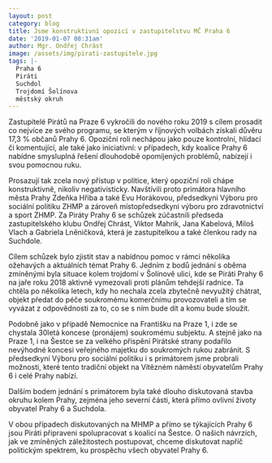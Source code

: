 ```yaml
---
layout: post
category: blog
title: Jsme konstruktivní opozicí v zastupitelstvu MČ Praha 6
date: '2019-01-07 08:31am'
author: Mgr. Ondřej Chrást
image: /assets/img/pirati-zastupitele.jpg
tags: |-
  Praha 6
  Piráti
  Suchdol
  Trojdomí Šolínova
  městský okruh
---
```

Zastupitelé Pirátů na Praze 6 vykročili do nového roku 2019 s cílem prosadit co nejvíce ze svého programu, se kterým v říjnových volbách získali důvěru 17,3 % občanů Prahy 6. Opoziční roli nechápou jako pouze kontrolní, hlídací či komentující, ale také jako iniciativní: v případech, kdy koalice Prahy 6 nabídne smysluplná řešení dlouhodobě opomíjených problémů, nabízejí i svou pomocnou ruku. 

Prosazují tak zcela nový přístup v politice, který opoziční roli chápe konstruktivně, nikoliv negativisticky. Navštívili proto primátora hlavního města Prahy Zdeňka Hřiba a také Evu Horákovou, předsedkyni Výboru pro sociální politiku ZHMP a zároveň místopředsedkyni výboru pro zdravotnictví a sport ZHMP. Za Piráty Prahy 6 se schůzek zúčastnili předseda zastupitelského klubu Ondřej Chrást, Viktor Mahrik, Jana Kabelová, Miloš Vlach a Gabriela Lněničková, která je zastupitelkou a také členkou rady na Suchdole. 

Cílem schůzek bylo zjistit stav  a nabídnou pomoc v rámci několika ožehavých a aktuálních témat Prahy 6. Jedním z bodů jednání s oběma zmíněnými byla situace kolem trojdomí v Šolínově ulici, kde se Piráti Prahy 6 na jaře roku 2018 aktivně vymezovali proti plánům tehdejší radnice. Ta chtěla po několika letech, kdy ho nechala zcela zbytečně nevyužitý chátrat, objekt předat do péče soukromému komerčnímu provozovateli a tím se vyvázat z odpovědnosti za to, co se s ním bude dít a komu bude sloužit. 

Podobně jako v případě Nemocnice na Františku na Praze 1, i zde se chystala 30letá koncese (pronájem) soukromému subjektu. A stejně jako na Praze 1, i na Šestce se za velkého přispění Pirátské strany podařilo nevýhodné koncesi veřejného majetku do soukromých rukou zabránit. S předsedkyní Výboru pro sociální politiku i s primátorem jsme probrali možnosti, které tento tradiční objekt na Vítězném náměstí obyvatelům Prahy 6 i celé Prahy nabízí.

Dalším bodem jednání s primátorem byla také dlouho diskutovaná stavba okruhu kolem Prahy, zejména jeho severní části, která přímo ovlivní životy obyvatel Prahy 6 a Suchdola. 

V obou případech diskutovaných na MHMP a přímo se týkajících Prahy 6 jsou Piráti připraveni spolupracovat s  koalicí na Šestce. O našich návrzích, jak ve zmíněných záležitostech postupovat, chceme diskutovat napříč politickým spektrem, ku prospěchu všech obyvatel Prahy 6.
